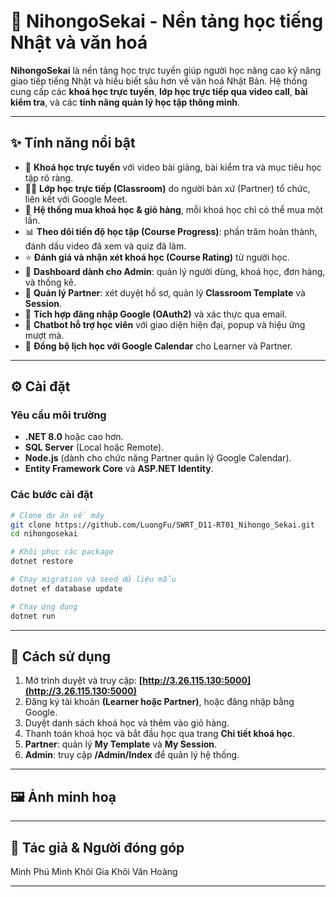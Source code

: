 

# 🌸 **NihongoSekai - Nền tảng học tiếng Nhật và văn hoá**

**NihongoSekai** là nền tảng học trực tuyến giúp người học nâng cao kỹ năng giao tiếp tiếng Nhật và hiểu biết sâu hơn về văn hoá Nhật Bản.
Hệ thống cung cấp các **khoá học trực tuyến**, **lớp học trực tiếp qua video call**, **bài kiểm tra**, và các **tính năng quản lý học tập thông minh**.

---

## ✨ **Tính năng nổi bật**

* 🎥 **Khoá học trực tuyến** với video bài giảng, bài kiểm tra và mục tiêu học tập rõ ràng.
* 🧑‍🏫 **Lớp học trực tiếp (Classroom)** do người bản xứ (Partner) tổ chức, liên kết với Google Meet.
* 🛒 **Hệ thống mua khoá học & giỏ hàng**, mỗi khoá học chỉ có thể mua một lần.
* 📊 **Theo dõi tiến độ học tập (Course Progress)**: phần trăm hoàn thành, đánh dấu video đã xem và quiz đã làm.
* ⭐ **Đánh giá và nhận xét khoá học (Course Rating)** từ người học.
* 📌 **Dashboard dành cho Admin**: quản lý người dùng, khoá học, đơn hàng, và thống kê.
* 🤝 **Quản lý Partner**: xét duyệt hồ sơ, quản lý **Classroom Template** và **Session**.
* 🔑 **Tích hợp đăng nhập Google (OAuth2)** và xác thực qua email.
* 💬 **Chatbot hỗ trợ học viên** với giao diện hiện đại, popup và hiệu ứng mượt mà.
* 📅 **Đồng bộ lịch học với Google Calendar** cho Learner và Partner.

---

## ⚙️ **Cài đặt**

### **Yêu cầu môi trường**

* **.NET 8.0** hoặc cao hơn.
* **SQL Server** (Local hoặc Remote).
* **Node.js** (dành cho chức năng Partner quản lý Google Calendar).
* **Entity Framework Core** và **ASP.NET Identity**.

### **Các bước cài đặt**

```bash
# Clone dự án về máy
git clone https://github.com/LuongFu/SWRT_D11-RT01_Nihongo_Sekai.git
cd nihongosekai

# Khôi phục các package
dotnet restore

# Chạy migration và seed dữ liệu mẫu
dotnet ef database update

# Chạy ứng dụng
dotnet run
```

---

## 🚀 **Cách sử dụng**

1. Mở trình duyệt và truy cập: **[http://3.26.115.130:5000](http://3.26.115.130:5000)**
2. Đăng ký tài khoản **(Learner hoặc Partner)**, hoặc đăng nhập bằng Google.
3. Duyệt danh sách khoá học và thêm vào giỏ hàng.
4. Thanh toán khoá học và bắt đầu học qua trang **Chi tiết khoá học**.
5. **Partner**: quản lý **My Template** và **My Session**.
6. **Admin**: truy cập **/Admin/Index** để quản lý hệ thống.

---

## 🖼️ **Ảnh minh hoạ**



---

## 👥 **Tác giả & Người đóng góp**

Minh Phú
Minh Khôi
Gia Khôi
Văn Hoàng

---

